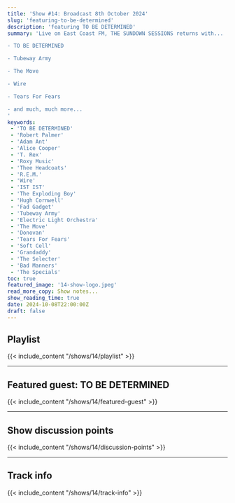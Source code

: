 ```yaml
---
title: 'Show #14: Broadcast 8th October 2024'
slug: 'featuring-to-be-determined'
description: 'featuring TO BE DETERMINED'
summary: 'Live on East Coast FM, THE SUNDOWN SESSIONS returns with...

- TO BE DETERMINED

- Tubeway Army

- The Move

- Wire

- Tears For Fears

- and much, much more...
'
keywords:
 - 'TO BE DETERMINED'
 - 'Robert Palmer'
 - 'Adam Ant'
 - 'Alice Cooper'
 - 'T. Rex'
 - 'Roxy Music'
 - 'Thee Headcoats'
 - 'R.E.M.'
 - 'Wire'
 - 'IST IST'
 - 'The Exploding Boy'
 - 'Hugh Cornwell'
 - 'Fad Gadget'
 - 'Tubeway Army'
 - 'Electric Light Orchestra'
 - 'The Move'
 - 'Donovan'
 - 'Tears For Fears'
 - 'Soft Cell'
 - 'Grandaddy'
 - 'The Selecter'
 - 'Bad Manners'
 - 'The Specials'
toc: true
featured_image: '14-show-logo.jpeg'
read_more_copy: Show notes...
show_reading_time: true
date: 2024-10-08T22:00:00Z
draft: false
---
```


## Playlist
{{< include_content "/shows/14/playlist" >}}

---

## Featured guest: TO BE DETERMINED
{{< include_content "/shows/14/featured-guest" >}}

---

## Show discussion points
{{< include_content "/shows/14/discussion-points" >}}

---

## Track info
{{< include_content "/shows/14/track-info" >}}
